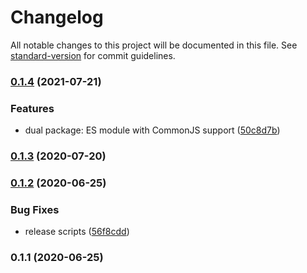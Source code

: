 # Changelog

All notable changes to this project will be documented in this file. See [standard-version](https://github.com/conventional-changelog/standard-version) for commit guidelines.

### [0.1.4](https://github.com/toolbuilder/semaphore/compare/v0.1.3...v0.1.4) (2021-07-21)


### Features

* dual package: ES module with CommonJS support ([50c8d7b](https://github.com/toolbuilder/semaphore/commit/50c8d7b5db210fab63744ff3d7620843b206f7e1))

### [0.1.3](https://github.com/toolbuilder/semaphore/compare/v0.1.2...v0.1.3) (2020-07-20)

### [0.1.2](https://github.com/toolbuilder/semaphore/compare/v0.1.1...v0.1.2) (2020-06-25)


### Bug Fixes

* release scripts ([56f8cdd](https://github.com/toolbuilder/semaphore/commit/56f8cdd98beb1ba53dabf9a17addb25190548802))

### 0.1.1 (2020-06-25)
